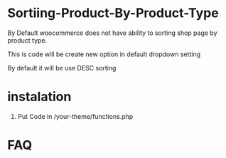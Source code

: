 # Sortiing-Product-By-Product-Type

By Default woocommerce does not have ability to sorting shop page by product type.

This is code will be create new option in default dropdown setting

By default it will be use DESC sorting


# instalation
1. Put Code in /your-theme/functions.php

# FAQ


